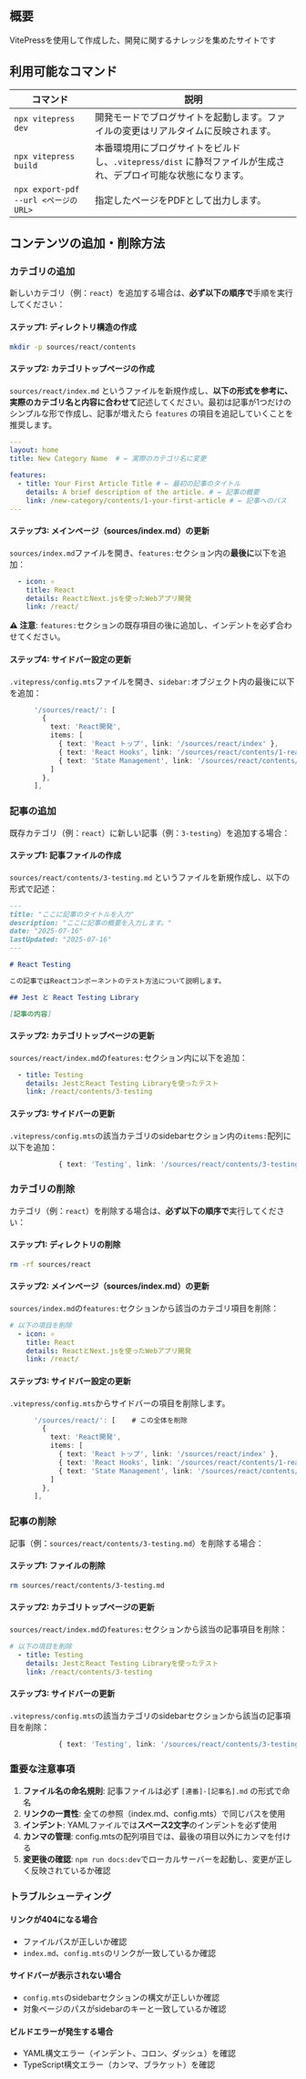 ## 概要

VitePressを使用して作成した、開発に関するナレッジを集めたサイトです

## 利用可能なコマンド

| コマンド | 説明 |
| --- | --- |
| `npx vitepress dev` | 開発モードでブログサイトを起動します。ファイルの変更はリアルタイムに反映されます。 |
| `npx vitepress build` | 本番環境用にブログサイトをビルドし、`.vitepress/dist` に静적ファイルが生成され、デプロイ可能な状態になります。 |
| `npx export-pdf --url <ページのURL>` | 指定したページをPDFとして出力します。 |

## コンテンツの追加・削除方法

### カテゴリの追加

新しいカテゴリ（例：`react`）を追加する場合は、**必ず以下の順序で**手順を実行してください：

#### ステップ1: ディレクトリ構造の作成
```bash
mkdir -p sources/react/contents
```

#### ステップ2: カテゴリトップページの作成
`sources/react/index.md` というファイルを新規作成し、**以下の形式を参考に、実際のカテゴリ名と内容に合わせて**記述してください。最初は記事が1つだけのシンプルな形で作成し、記事が増えたら `features` の項目を追記していくことを推奨します。
```yaml
---
layout: home
title: New Category Name  # ← 実際のカテゴリ名に変更

features:
  - title: Your First Article Title # ← 最初の記事のタイトル
    details: A brief description of the article. # ← 記事の概要
    link: /new-category/contents/1-your-first-article # ← 記事へのパス
---
```

#### ステップ3: メインページ（sources/index.md）の更新
`sources/index.md`ファイルを開き、`features:`セクション内の**最後に**以下を追加：
```yaml
  - icon: ⚛️
    title: React
    details: ReactとNext.jsを使ったWebアプリ開発
    link: /react/
```

**⚠️ 注意**: `features:`セクションの既存項目の後に追加し、インデントを必ず合わせてください。

#### ステップ4: サイドバー設定の更新
`.vitepress/config.mts`ファイルを開き、`sidebar:`オブジェクト内の最後に以下を追加：
```typescript
      '/sources/react/': [
        {
          text: 'React開発',
          items: [
            { text: 'React トップ', link: '/sources/react/index' },
            { text: 'React Hooks', link: '/sources/react/contents/1-react-hooks' },
            { text: 'State Management', link: '/sources/react/contents/2-state-management' },
          ]
        },
      ],
```

### 記事の追加

既存カテゴリ（例：`react`）に新しい記事（例：`3-testing`）を追加する場合：

#### ステップ1: 記事ファイルの作成
`sources/react/contents/3-testing.md` というファイルを新規作成し、以下の形式で記述：

```markdown
---
title: "ここに記事のタイトルを入力"
description: "ここに記事の概要を入力します。"
date: "2025-07-16"
lastUpdated: "2025-07-16"
---

# React Testing

この記事ではReactコンポーネントのテスト方法について説明します。

## Jest と React Testing Library

[記事の内容]
```

#### ステップ2: カテゴリトップページの更新
`sources/react/index.md`の`features:`セクション内に以下を追加：
```yaml
  - title: Testing
    details: JestとReact Testing Libraryを使ったテスト
    link: /react/contents/3-testing
```

#### ステップ3: サイドバーの更新
`.vitepress/config.mts`の該当カテゴリのsidebarセクション内の`items:`配列に以下を追加：
```typescript
            { text: 'Testing', link: '/sources/react/contents/3-testing' },
```

### カテゴリの削除

カテゴリ（例：`react`）を削除する場合は、**必ず以下の順序で**実行してください：

#### ステップ1: ディレクトリの削除
```bash
rm -rf sources/react
```

#### ステップ2: メインページ（sources/index.md）の更新
`sources/index.md`の`features:`セクションから該当のカテゴリ項目を削除：
```yaml
# 以下の項目を削除
  - icon: ⚛️
    title: React
    details: ReactとNext.jsを使ったWebアプリ開発
    link: /react/
```

#### ステップ3: サイドバー設定の更新
`.vitepress/config.mts`からサイドバーの項目を削除します。

```typescript
      '/sources/react/': [    # この全体を削除
        {
          text: 'React開発',
          items: [
            { text: 'React トップ', link: '/sources/react/index' },
            { text: 'React Hooks', link: '/sources/react/contents/1-react-hooks' },
            { text: 'State Management', link: '/sources/react/contents/2-state-management' },
          ]
        },
      ],
```

### 記事の削除

記事（例：`sources/react/contents/3-testing.md`）を削除する場合：

#### ステップ1: ファイルの削除
```bash
rm sources/react/contents/3-testing.md
```

#### ステップ2: カテゴリトップページの更新
`sources/react/index.md`の`features:`セクションから該当の記事項目を削除：
```yaml
# 以下の項目を削除
  - title: Testing
    details: JestとReact Testing Libraryを使ったテスト
    link: /react/contents/3-testing
```

#### ステップ3: サイドバーの更新
`.vitepress/config.mts`の該当カテゴリのsidebarセクションから該当の記事項目を削除：
```typescript
            { text: 'Testing', link: '/sources/react/contents/3-testing' },  # この行を削除
```

### 重要な注意事項

1. **ファイル名の命名規則**: 記事ファイルは必ず `[連番]-[記事名].md` の形式で命名
2. **リンクの一貫性**: 全ての参照（index.md、config.mts）で同じパスを使用
3. **インデント**: YAMLファイルでは**スペース2文字**のインデントを必ず使用
4. **カンマの管理**: config.mtsの配列項目では、最後の項目以外にカンマを付ける
5. **変更後の確認**: `npm run docs:dev`でローカルサーバーを起動し、変更が正しく反映されているか確認

### トラブルシューティング

#### リンクが404になる場合
- ファイルパスが正しいか確認
- `index.md`、`config.mts`のリンクが一致しているか確認

#### サイドバーが表示されない場合
- `config.mts`のsidebarセクションの構文が正しいか確認
- 対象ページのパスがsidebarのキーと一致しているか確認

#### ビルドエラーが発生する場合
- YAML構文エラー（インデント、コロン、ダッシュ）を確認
- TypeScript構文エラー（カンマ、ブラケット）を確認

